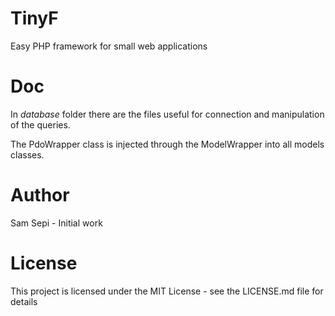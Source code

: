 # TinyF
Easy PHP framework for small web applications

# Doc
In *database* folder there are the files useful for connection and manipulation of the queries.

The PdoWrapper class is injected through the ModelWrapper into all models classes.

# Author
Sam Sepi - Initial work

# License
This project is licensed under the MIT License - see the LICENSE.md file for details